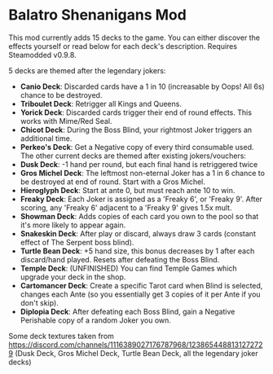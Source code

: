 # Balatro Shenanigans Mod
This mod currently adds 15 decks to the game. You can either discover the effects yourself or read below for each deck's description. Requires Steamodded v0.9.8.

5 decks are themed after the legendary jokers:
 - **Canio Deck**: Discarded cards have a 1 in 10 (increasable by Oops! All 6s) chance to be destroyed.
 - **Triboulet Deck**: Retrigger all Kings and Queens.
 - **Yorick Deck**: Discarded cards trigger their end of round effects. This works with Mime/Red Seal.
 - **Chicot Deck**: During the Boss Blind, your rightmost Joker triggers an additional time.
 - **Perkeo's Deck**: Get a Negative copy of every third consumable used.
The other current decks are themed after existing jokers/vouchers:
 - **Dusk Deck**: -1 hand per round, but each final hand is retriggered twice
 - **Gros Michel Deck**: The leftmost non-eternal Joker has a 1 in 6 chance to be destroyed at end of round. Start with a Gros Michel.
 - **Hieroglyph Deck**: Start at ante 0, but must reach ante 10 to win.
 - **Freaky Deck**: Each Joker is assigned as a 'Freaky 6', or 'Freaky 9'. After scoring, any 'Freaky 6' adjacent to a 'Freaky 9' gives 1.5x mult.
 - **Showman Deck**: Adds copies of each card you own to the pool so that it's more likely to appear again.
 - **Snakeskin Deck**: After play or discard, always draw 3 cards (constant effect of The Serpent boss blind).
 - **Turtle Bean Deck**: +5 hand size, this bonus decreases by 1 after each discard/hand played. Resets after defeating the Boss Blind.
 - **Temple Deck**: (UNFINISHED) You can find Temple Games which upgrade your deck in the shop.
 - **Cartomancer Deck**: Create a specific Tarot card when Blind is selected, changes each Ante (so you essentially get 3 copies of it per Ante if you don't skip).
 - **Diplopia Deck**: After defeating each Boss Blind, gain a Negative Perishable copy of a random Joker you own.

Some deck textures taken from https://discord.com/channels/1116389027176787968/1238654488131272729 (Dusk Deck, Gros Michel Deck, Turtle Bean Deck, all the legendary joker decks)
